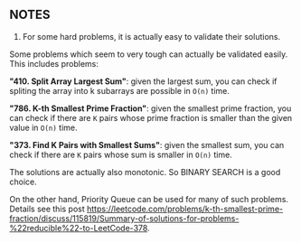 ## NOTES
1. For some hard problems, it is actually easy to validate their solutions.

Some problems which seem to very tough can actually be validated easily. This includes problems: 

**"410. Split Array Largest Sum"**: given the largest sum, you can check if spliting the array into k subarrays are possible in `O(n)` time.

**"786. K-th Smallest Prime Fraction"**: given the smallest prime fraction, you can check if there are `K` pairs whose prime fraction is smaller than the given value in `O(n)` time.  

**"373. Find K Pairs with Smallest Sums"**: given the smallest sum, you can check if there are `K` pairs whose sum is smaller in `O(n)` time.  

The solutions are actually also monotonic. So BINARY SEARCH is a good choice.

On the other hand, Priority Queue can be used for many of such problems. Details see this post <https://leetcode.com/problems/k-th-smallest-prime-fraction/discuss/115819/Summary-of-solutions-for-problems-%22reducible%22-to-LeetCode-378>.
  
